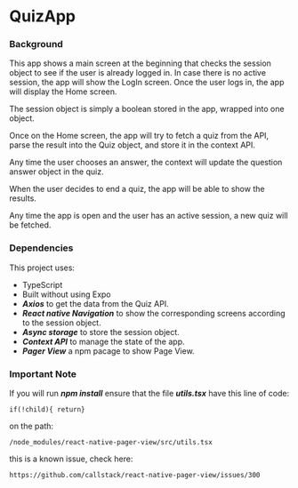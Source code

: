 # QuizApp

### Background

This app shows a main screen at the beginning that checks the session object to see if the user is already logged in. In case there is no active session, the app will show the LogIn screen. Once the user logs in, the app will display the Home screen.

The session object is simply a boolean stored in the app, wrapped into one object.

Once on the Home screen, the app will try to fetch a quiz from the API, parse the result into the Quiz object, and store it in the context API.

Any time the user chooses an answer, the context will update the question answer object in the quiz.

When the user decides to end a quiz, the app will be able to show the results.

Any time the app is open and the user has an active session, a new quiz will be fetched.

### Dependencies
This project uses:
- TypeScript
- Built without using Expo
- ***Axios*** to get the data from the Quiz API.
- ***React native Navigation*** to show the corresponding screens according to the session object.
- ***Async storage*** to store the session object.
- ***Context API*** to manage the state of the app.
- ***Pager View*** a npm pacage to show Page View.

### Important Note

If you will run ***npm install*** ensure that the file ***utils.tsx*** have this line of code:

```
if(!child){ return}
```

on the path:

```
/node_modules/react-native-pager-view/src/utils.tsx
```

this is a known issue, check here:

```
https://github.com/callstack/react-native-pager-view/issues/300
```
